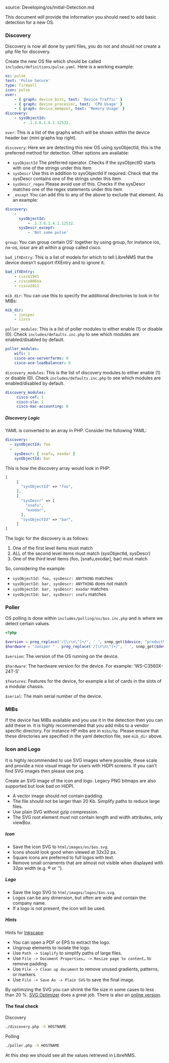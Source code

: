 source: Developing/os/Initial-Detection.md

This document will provide the information you should need to add basic detection for a new OS.

### Discovery

Discovery is now all done by yaml files, you do not and should not create a php file for discovery.

Create the new OS file which should be called `includes/definitions/pulse.yaml`. Here is a working example:

```yaml
os: pulse
text: 'Pulse Secure'
type: firewall
icon: pulse
over:
    - { graph: device_bits, text: 'Device Traffic' }
    - { graph: device_processor, text: 'CPU Usage' }
    - { graph: device_mempool, text: 'Memory Usage' }
discovery:
    - sysObjectId:
        - .1.3.6.1.4.1.12532.
```

`over`: This is a list of the graphs which will be shown within the device header bar (mini graphs top right).

`discovery`: Here we are detecting this new OS using sysObjectId, this is the preferred method for detection. 
Other options are available:

 - `sysObjectId` The preferred operator. Checks if the sysObjectID starts with one of the strings under this item
 - `sysDescr` Use this in addition to sysObjectId if required. Check that the sysDescr contains one of the strings under this item
 - `sysDescr_regex` Please avoid use of this. Checks if the sysDescr matches one of the regex statements under this item
 - `_except` You can add this to any of the above to exclude that element. As an example:

```yaml
discovery:
    - 
      sysObjectId:
          - .1.3.6.1.4.1.12532.
      sysDescr_except:
          - 'Not some pulse'
```

`group`: You can group certain OS' together by using group, for instance ios, nx-os, iosxr are all within a group 
called cisco.

`bad_ifXEntry`: This is a list of models for which to tell LibreNMS that the device doesn't support ifXEntry and to 
 ignore it:
 
 ```yaml
 bad_ifXEntry:
     - cisco1941
     - cisco886Va
     - cisco2811
```

`mib_dir`: You can use this to specify the additional directories to look in for MIBs:

```yaml
mib_dir:
    - juniper
    - cisco
```

`poller_modules`: This is a list of poller modules to either enable (1) or disable (0). Check `includes/defaults.inc.php` to see which modules are enabled/disabled by default.

```yaml
poller_modules:
    wifi: 1
    cisco-ace-serverfarms: 0
    cisco-ace-loadbalancer: 0
```

`discovery_modules`: This is the list of discovery modules to either enable (1) or disable (0). Check `includes/defaults.inc.php` to see which modules are enabled/disabled by default.

```yaml
discovery_modules:
     cisco-cef: 1
     cisco-sla: 1
     cisco-mac-accounting: 0
```


##### Discovery Logic
YAML is converted to an array in PHP.  Consider the following YAML:
```yaml
discovery: 
  - sysObjectId: foo
  - 
    sysDescr: [ snafu, exodar ]
    sysObjectId: bar

```
This is how the discovery array would look in PHP:
```php
[
     [
       "sysObjectId" => "foo",
     ],
     [
       "sysDescr" => [
         "snafu",
         "exodar",
       ],
       "sysObjectId" => "bar",
     ]
]
```


The logic for the discovery is as follows:
1. One of the first level items must match
2. ALL of the second level items must match (sysObjectId, sysDescr)
3. One of the third level items (foo, [snafu,exodar], bar) must match

So, considering the example:
 - `sysObjectId: foo, sysDescr: ANYTHING` matches
 - `sysObjectId: bar, sysDescr: ANYTHING` does not match
 - `sysObjectId: bar, sysDescr: exodar` matches 
 - `sysObjectId: bar, sysDescr: snafu` matches 


### Poller

OS polling is done within `includes/polling/os/$os.inc.php` and is where we detect certain values.
 
```php
<?php

$version = preg_replace('/[\r\n\"]+/', ' ', snmp_get($device, "productVersion.0", "-OQv", "PULSESECURE-PSG-MIB"));
$hardware = "Juniper " . preg_replace('/[\r\n\"]+/', ' ', snmp_get($device, "productName.0", "-OQv", "PULSESECURE-PSG-MIB"));

```

`$version`: The version of the OS running on the device.

`$hardware`: The hardware version for the device. For example: 'WS-C3560X-24T-S'

`$features`: Features for the device, for example a list of cards in the slots of a modular chassis.

`$serial`: The main serial number of the device.

### MIBs

If the device has MIBs available and you use it in the detection then you can add these in. It is highly 
recommended that you add mibs to a vendor specific directory. For instance HP mibs are in `mibs/hp`. Please 
 ensure that these directories are specified in the yaml detection file, see `mib_dir` above.

### Icon and Logo

It is highly recommended to use SVG images where possible, these scale and provide a nice visual image for users 
with HiDPI screens. If you can't find SVG images then please use png.

Create an SVG image of the icon and logo.  Legacy PNG bitmaps are also supported but look bad on HiDPI.
- A vector image should not contain padding.  
- The file should not be larger than 20 Kb. Simplify paths to reduce large files.
- Use plain SVG without gzip compression.
- The SVG root element must not contain length and width attributes, only viewBox.

##### Icon
- Save the icon SVG to `html/images/os/$os.svg`.
- Icons should look good when viewed at 32x32 px.
- Square icons are preferred to full logos with text.
- Remove small ornaments that are almost not visible when displayed with 32px width (e.g. ® or ™).

##### Logo
- Save the logo SVG to `html/images/logos/$os.svg`.
- Logos can be any dimension, but often are wide and contain the company name.
- If a logo is not present, the icon will be used.

##### Hints

Hints for [Inkscape](https://inkscape.org/):

- You can open a PDF or EPS to extract the logo.
- Ungroup elements to isolate the logo.
- Use `Path -> Simplify` to simplify paths of large files.
- Use `File -> Document Properties… -> Resize page to content…` to remove padding.
- Use `File -> Clean up document` to remove unused gradients, patterns, or markers.
- Use `File -> Save As -> Plain SVG` to save the final image.

By optimizing the SVG you can shrink the file size in some cases to less than 20 %.
[SVG Optimizer](https://github.com/svg/svgo) does a great job. There is also an [online version](https://jakearchibald.github.io/svgomg/).

#### The final check

Discovery
```bash
./discovery.php -h HOSTNAME
```

Polling
```bash
./poller.php -h HOSTNAME
```

At this step we should see all the values retrieved in LibreNMS.
